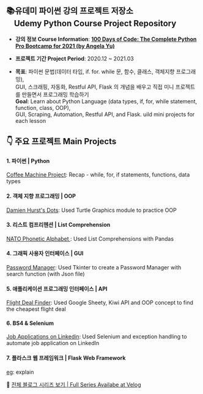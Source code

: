 ## 📚유데미 파이썬 강의 프로젝트 저장소<br> &nbsp; &nbsp; Udemy Python Course Project Repository 
- **강의 정보 Course Information**: **[100 Days of Code: The Complete Python Pro Bootcamp for 2021 (by Angela Yu)](https://www.udemy.com/course/100-days-of-code/)**

- **프로젝트 기간 Project Period**: 2020.12 ~ 2021.03

- **목표**: 파이썬 문법(데이터 타입, if. for. while 문, 함수, 클래스, 객체지향 프로그래밍), <br> GUI, 스크래핑, 자동화, Restful API, Flask 의 개념을 배우고 직접 미니 프로젝트를 만들면서 프로그래밍 학습하기
<br> **Goal**: Learn about Python Language (data types, if, for, while statement, function, class, OOP), <br> GUI, Scraping, Automation, Restful API, and Flask. uild mini projects for each lesson 



## &#128071; 주요 프로젝트 Main Projects
#### 1. 파이썬 | Python
[Coffee Machine Project](https://velog.io/@daylee/TIL-Python-Basics-Day-15): Recap - while, for, if statements, functions, data types

#### 2. 객체 지향 프로그래밍 | OOP
[Damien Hurst's Dots](https://velog.io/@daylee/TIL-Python-Basics-Day-18#turtle-project): Used Turtle Graphics module to practice OOP

#### 3. 리스트 컴프리헨션 | List Comprehension
[NATO Phonetic Alphabet ](https://velog.io/@daylee/TIL-Python-Basics-Day-26-List-Comprehensions): Used List Comprehensions with Pandas

#### 4. 그래픽 사용자 인터페이스 | GUI
[Password Manager](https://dayleeand.tistory.com/entry/TIL-Python-Basics-Day-30-Errors-Exceptions-and-JSON-Data?category=955151): Used Tkinter to create a Password Manager with search function (with Json file)

#### 5. 애플리케이션 프로그래밍 인터페이스 | API
[Flight Deal Finder](https://velog.io/@daylee/TIL-Python-Basics-Day-39-Capstone-Part-1-Flight-Deal-Finder): Used Google Sheety, Kiwi API and OOP concept to find the cheapest flight deal

#### 6. BS4 & Selenium
[Job Applications on Linkedin](https://velog.io/@daylee/TIL-Python-Basics-Day-49-Automating-Job-Applications-on-LinkedIn): Used Selenium and exception handling to automate job application on LinkedIn
#### 7. 플라스크 웹 프레임워크 | Flask Web Framework
[eg](eg): explain

🍎 [전체 블로그 시리즈 보기 | Full Series Availabe at Velog](https://velog.io/@daylee/series/Udemy-Python-Course)




